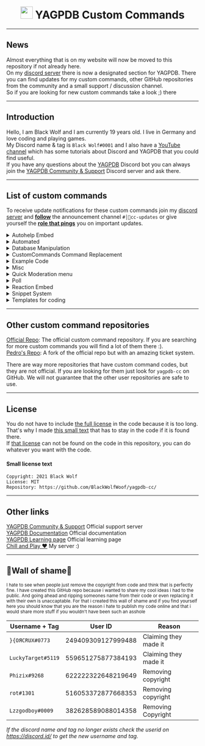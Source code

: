 #

<h1 align="center"><img src="https://yagpdb.xyz/static/img/logo_y.png" height=32px width=32px></img>&nbspYAGPDB Custom Commands</h1>

---

## News  

Almost everything that is on my website will now be moved to this repository if not already here.  
On my [discord server](https://discord.gg/GRns3fg) there is now a designated section for YAGPDB. There you can find updates for my custom commands, other GitHub repositories from the community and a small support / discussion channel.  
So if you are looking for new custom commands take a look ;) there  

---

## Introduction  

Hello, I am Black Wolf and I am currently 19 years old. I live in Germany and love coding and playing games.  
My Discord name & tag is `Black Wolf#0001` and I also have a [YouTube channel](https://www.youtube.com/playlist?list=PLNiLQueObdrQ289RzZ2vBwhbU8UKy7cGg) which has some tutorials about Discord and YAGPDB that you could find useful.  
If you have any questions about the [YAGPDB](https://yagpdb.xyz) Discord bot you can always join the [YAGPDB Community & Support](https://discord.gg/4uY54rw) Discord server and ask there.  

---

## List of custom commands

To receive update notifications for these custom commands join my [discord server](https://discord.gg/GRns3fg) and <u>**follow**</u> the announcement channel `#│📢cc-updates` or give yourself the <u>**role that pings**</u> you on important updates.  
<details>
<summary>Autohelp Embed</summary>

- [Open Folder](https://github.com/BlackWolfWoof/yagpdb-cc/tree/master/Autohelp%20Embed)  
**•** `command` - Command that displays the main page of the controllable embed on reaction  
**•** `reaction` -  Reaction code that edits the embed on reaction  

</details>

<details>
<summary>Automated</summary>

- [Open Folder](https://github.com/BlackWolfWoof/yagpdb-cc/tree/master/Automated)  

  - [Open Folder](https://github.com/BlackWolfWoof/yagpdb-cc/tree/master/Automated/Sticky%20Message%202)  
  **•** `sticky message 2 command` - A more customizable sticky message version. *The command part of sticky message 2 from the YAGPDB Community & Support server*  
  **•** `sticky message 2 regex` - A more customizable sticky message version. *The regex part of the sticky message 2 from the YAGPDB Comminity & Support server*  

  **•** `downtime announcement` - This interval code will announce when YAGPDB was offline. **This will ONLY run if YAGPDB comes back online again!!**  
  **•** `image reaction` - YAGPDB will react on images and videos. You can optionally turn on an auto-delete for non-images.  
  **•** `new account warning` - You will get warned if a member with a brand new account joins the server  
  **•** `onewordstory` - A one word story is a sentence that multiple people have to write together by only sending one word at a time.  
  **•** `sticky message` - This message will always stick to the bottom of the channel  
  **•** `wordchain` - A word chain is a game where players come up with words that begin with the letter or letters that the previous word ended with.  
  **•** `yagpdb update` - This will notify you when yagpdb gets an update. It will tell you the version numbers and time  

</details>

<details>
<summary>Database Manipulation</summary>

- [Open Folder](https://github.com/BlackWolfWoof/yagpdb-cc/tree/master/Crafter's%20db%20shit) - Basic  
**•** `dball` - Shows all entries  
**•** `dbdel` - Deletes an entry  
**•** `dbget` - Gets an entry  
**•** `dbkey` - Shows all entries from a specified key  
**•** `dbset` - Sets the value of an entry as string  
**•** `dbuser` - Shows all entries from a specified user  

- [Open Folder](https://github.com/BlackWolfWoof/yagpdb-cc/tree/master/Crafter's%20db%20shit/map) - Map  
**•** `dballmap` - Explanation coming soon:tm:  
**•** `dbdelmap` - Explanation coming soon:tm:  
**•** `dbgetmap` - Explanation coming soon:tm:  
**•** `dbsetmap - basic` - Explanation coming soon:tm:  
**•** `dbsetmap` - Explanation coming soon:tm:  

- [Open Folder](https://github.com/BlackWolfWoof/yagpdb-cc/tree/master/Crafter's%20db%20shit/reset) - Reset  
**•** `dbresetall` - Resets the entire database on the server  
**•** `dbresetkey` - Deletes all specified database keys  
**•** `dbresetuser` - Deletes all keys from a specified user  

</details>

<details>
<summary>CustomCommands Command Replacement</summary>

- [Open Folder](https://github.com/BlackWolfWoof/yagpdb-cc/tree/master/CustomCommands%20Replacement) - Replacement code for the command `cc` or `customcommands`
**•** `command` - Command part  
**•** `reaction` - Reaction part  

</details>

<details>
<summary>Example Code</summary>

- [Open folder](https://github.com/BlackWolfWoof/yagpdb-cc/tree/master/Example%20Code)  
**•** `creating embeds` - WIP

</details>

<details>
<summary>Misc</summary>

- [Open folder](https://github.com/BlackWolfWoof/yagpdb-cc/tree/master/Misc)  
**•** `avatar` - Shows the avatar of the user (supports mentions)  
**•** `cloneroles` - Clones all roles from user A to user B  
**•** `message link` - Quotes messages from message links  
**•** `snowflake converter` - Calculates time between 2 IDs  

</details>

<details>
<summary>Quick Moderation menu</summary>

- [Open Folder](https://github.com/BlackWolfWoof/yagpdb-cc/tree/master/Moderation%20menu) - No need to remember all moderation commands. Just click a reaction and you are done  
**•** `mod reactions` - Reaction code  
**•** `mod` - Command that displays the embed that can be controlled via reactions  

</details>

<details>
<summary>Poll</summary>

- [Open Folder](https://github.com/BlackWolfWoof/yagpdb-cc/tree/master/Poll) - A poll replacement code that can force people to only react to one emoji by adding `-single` anyehere into the poll  
**•** `poll` - The command that creates the poll and adds the reactions  
**•** `reaction` - Reaction code  

</details>

<details>
<summary>Reaction Embed</summary>

- [Open Folder](https://github.com/BlackWolfWoof/yagpdb-cc/tree/master/Reaction%20Embed) - An embed that can be controlled via reactions that displays anything you want  
**•** `reaction` - Reaction code  
**•** `setup` - Setup that sends the embed for the first time  

</details>

<details>
<summary>Snippet System</summary>

- [Open Folder](https://github.com/BlackWolfWoof/yagpdb-cc/tree/master/Snippets)  
**•** `pagination` - The pagination / reaction code is needed so you canswitch from page to page and delete lists  
**•** `snippet stats cleanup` - This code is used to clean up the old snippetstats  
**•** `snippet stats` - The snippet stats will show you how often allsnippets were run in the last 7 days  
**•** `snippet` - The main command to create, delete, search and list snippets  

</details>

<details>
<summary>Templates for coding</summary>

- [Open Folder](https://github.com/BlackWolfWoof/yagpdb-cc/tree/master/Templates)  
**•** `bypass limit` - This template shows how you will be able to bypass the X uses per CC limits on some functions  
**•** `bypass limit example` - This code is an example that bypasses the execAdmin limit (5 per cc)  
**•** `guild icon` - Outputs the guild icon of the server  
**•** `interval time` - Run your custom command at a specific time  
**•** `rolecolor` - Outputs the role color of the highest role the current user has  

</details>

---

## Other custom command repositories

[Official Repo](https://github.com/yagpdb-cc/yagpdb-cc): The official custom command repository. If you are searching for more custom commands you will find a lot of them there :).  
[Pedro's Repo](https://github.com/Pedro-Pessoa/yagpdb-cc/tree/Tickets/tickets): A fork of the official repo but with an amazing ticket system.
  
There are way more repositories that have custom command codes, but they are not official. If you are looking for them just look for `yagpdb-cc` on GitHub. We will not guarantee that the other user repositories are safe to use.

---

## License  

You do not have to include [the full license](https://github.com/BlackWolfWoof/yagpdb-cc/blob/master/LICENSE) in the code because it is too long. That's why I made [this small text](#small-license-text) that has to stay in the code if it is found there.  
If [that license](#small-license-text) can not be found on the code in this repository, you can do whatever you want with the code.  

#### Small license text

```
Copyright: 2021 Black Wolf
License: MIT
Repository: https://github.com/BlackWolfWoof/yagpdb-cc/
```

---

## Other links

[YAGPDB Community & Support](https://discord.gg/4uY54rw) Official support server  
[YAGPDB Documentation](https://docs.yagpdb.xyz/reference/templates) Official documentation  
[YAGPDB Learning page](https://learn.yagpdb.xyz/) Official learning page  
[Chill and Play ❤](https://discord.gg/GRns3fg) My server :)  

---

## 💩Wall of shame💩

<sub> I hate to see when people just remove the copyright from code and think that is perfectly fine. I have created this GitHub repo because i wanted to share my cool ideas i had to the public. And going ahead and ripping someones name from their code or even replacing it with their own is unaccaptable. For that i created this wall of shame and if you find yourself here you should know that you are the reason i hate to publish my code online and that i would share more stuff if you wouldn't have been such an asshole</sub>

Username + Tag|User ID|Reason
---|---|---
`}{OЯCRUX#0773`|249409309127999488|Claiming they made it
`LuckyTarget#5119`|559651275877384193|Claiming they made it
`Phizix#9268`|622222322648219649|Removing copyright
`rot#1301`|516053372877668353|Removing copyright
`Lzzgodboy#0009`|382628589088014358|Removing Copyright

*If the discord name and tag no longer exists check the userid on https://discord.id/ to get the new username and tag.*

